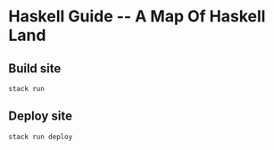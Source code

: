 # Haskell Guide -- A Map Of Haskell Land

## Build site

    stack run

## Deploy site

    stack run deploy
